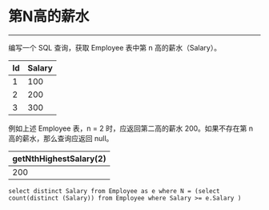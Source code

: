 
<h1>第N高的薪水</h1>
<hr>
编写一个 SQL 查询，获取 Employee 表中第 n 高的薪水（Salary）。

| Id | Salary |
|----|--------|
| 1  | 100    |
| 2  | 200    |
| 3  | 300    |

例如上述 Employee 表，n = 2 时，应返回第二高的薪水 200。如果不存在第 n 高的薪水，那么查询应返回 null。

| getNthHighestSalary(2) |
|------------------------|
| 200                    |


```
select distinct Salary from Employee as e where N = (select count(distinct (Salary)) from Employee where Salary >= e.Salary )
```